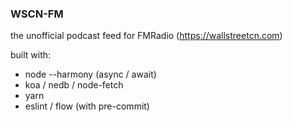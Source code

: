 ### WSCN-FM

the unofficial podcast feed for FMRadio (https://wallstreetcn.com)

built with: 

- node --harmony (async / await)
- koa / nedb / node-fetch
- yarn
- eslint / flow (with pre-commit)